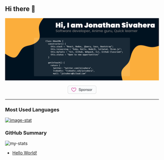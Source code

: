 ## Hi there 👋

![github-headline](./assets/github-headline.jpg)

<p align="center">
  <a href="https://github.com/sponsors/jssol" title="Sponsor Jonathan Sivahera"><img src="/assets/sponsor.svg?sanitize=true" width="94" height="28" aria-hidden="true"></a>
</p>

---

<section>
  <section>
    <h3>Most Used Languages</h3>
    <div><a href="https://github.com/jssol/github-readme-stats"><img src="https://github-readme-stats.vercel.app/api/top-langs/?username=jssol" alt="image-stat"></a></div>
  </section>
  <section>
    <h3>GitHub Summary</h3>
    <div><img src="https://github-readme-stats.vercel.app/api?username=jssol" alt="my-stats"/></div>
  </section>
</section>

- [Hello World!](https://dev.to/jssol/hello-world-4o12)
<!-- BLOG-POST-LIST:END -->
